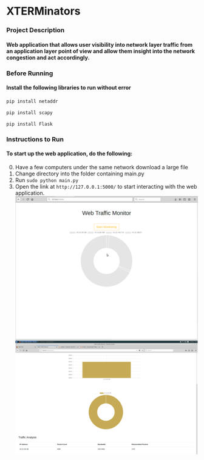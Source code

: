 # XTERMinators
### Project Description
#### Web application that allows user visibility into network layer traffic from an application layer point of view and allow them insight into the network congestion and act accordingly. 


### Before Running
#### Install the following libraries to run without error
```
pip install netaddr
```
```
pip install scapy
```
```
pip install Flask
```

### Instructions to Run
#### To start up the web application, do the following:
0. Have a few computers under the same network download a large file
1. Change directory into the folder containing main.py
2. Run ```sudo python main.py```
3. Open the link at ```http://127.0.0.1:5000/``` to start interacting with the web application.
![alt text](https://github.com/yinjisheng311/XTERMinators/blob/master/screenshot1.png)
![alt text](https://github.com/yinjisheng311/XTERMinators/blob/master/screenshot2.png)
